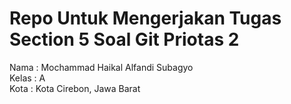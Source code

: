 # Repo Untuk Mengerjakan Tugas Section 5 Soal Git Priotas 2

Nama : Mochammad Haikal Alfandi Subagyo <br>
Kelas : A <br>
Kota : Kota Cirebon, Jawa Barat <br>